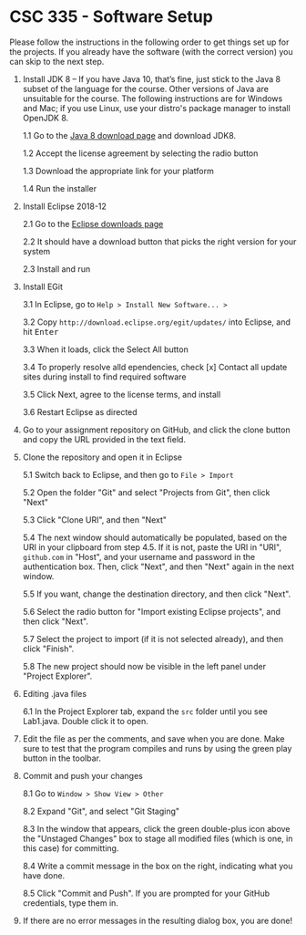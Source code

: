 # CSC 335 - Software Setup

Please follow the instructions in the following order to get things set up for the projects. If you already have the software (with the correct version) you can skip to the next step.

1. Install JDK 8 – If you have Java 10, that’s fine, just stick to the Java 8 subset of the language for the course. Other versions of Java are unsuitable for the course. The following instructions are for Windows and Mac; if you use Linux, use your distro's package manager to install OpenJDK 8.

    1.1 Go to the [Java 8 download page](http://www.oracle.com/technetwork/java/javase/downloads/jdk8-downloads-2133151.html) and download JDK8.

    1.2 Accept the license agreement by selecting the radio button

    1.3 Download the appropriate link for your platform

    1.4 Run the installer

2. Install Eclipse 2018-12

    2.1 Go to the [Eclipse downloads page](http://www.eclipse.org/downloads/)

    2.2 It should have a download button that picks the right version for your system

    2.3 Install and run

3. Install EGit

    3.1 In Eclipse, go to `Help > Install New Software... >`

    3.2 Copy `http://download.eclipse.org/egit/updates/` into Eclipse, and hit <kbd>Enter</kbd>

    3.3 When it loads, click the Select All button

    3.4 To properly resolve alld ependencies, check [x] Contact all update sites during install to find required software

    3.5 Click Next, agree to the license terms, and install

    3.6 Restart Eclipse as directed

4. Go to your assignment repository on GitHub, and click the clone button and copy the URL provided in the text field.

5. Clone the repository and open it in Eclipse

    5.1 Switch back to Eclipse, and then go to `File > Import`

    5.2 Open the folder "Git" and select "Projects from Git", then click "Next"

    5.3 Click "Clone URI", and then "Next"

    5.4 The next window should automatically be populated, based on the URI in your clipboard from step 4.5. If it is not, paste the URI in "URI", `github.com` in "Host", and your username and password in the authentication box. Then, click "Next", and then "Next" again in the next window.

    5.5 If you want, change the destination directory, and then click "Next".

    5.6 Select the radio button for "Import existing Eclipse projects", and then click "Next".

    5.7 Select the project to import (if it is not selected already), and then click "Finish".

    5.8 The new project should now be visible in the left panel under "Project Explorer".

6. Editing .java files

    6.1 In the Project Explorer tab, expand the `src` folder until you see Lab1.java. Double click it to open.

7. Edit the file as per the comments, and save when you are done. Make sure to test that the program compiles and runs by using the green play button in the toolbar.

8. Commit and push your changes

    8.1 Go to `Window > Show View > Other`

    8.2 Expand "Git", and select "Git Staging"

    8.3 In the window that appears, click the green double-plus icon above the "Unstaged Changes" box to stage all modified files (which is one, in this case) for committing.

    8.4 Write a commit message in the box on the right, indicating what you have done.

    8.5 Click "Commit and Push". If you are prompted for your GitHub credentials, type them in.

9. If there are no error messages in the resulting dialog box, you are done!

